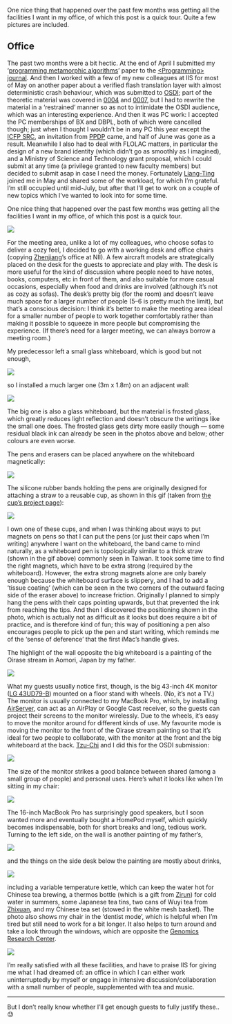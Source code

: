 One nice thing that happened over the past few months was getting all the facilities I want in my office, of which this post is a quick tour.
Quite a few pictures are included.

## Office

The past two months were a bit hectic.
At the end of April I submitted my ‘[programming metamorphic algorithms](/#publication-68f26e05)’ paper to the [\<Programming\> journal](https://programming-journal.org).
And then I worked with a few of my new colleagues at IIS for most of May on another paper about a verified flash translation layer with almost deterministic crash behaviour, which was submitted to [OSDI](https://www.usenix.org/conference/osdi20); part of the theoretic material was covered in [0004](/blog/0004/) and [0007](/blog/0007/), but I had to rewrite the material in a ‘restrained’ manner so as not to intimidate the OSDI audience, which was an interesting experience.
And then it was PC work: I accepted the PC memberships of BX and DBPL, both of which were cancelled though; just when I thought I wouldn’t be in any PC this year except the [ICFP SRC](https://icfp20.sigplan.org/track/icfp-2020-student-research-competition), an invitation from [PPDP](http://www.cse.chalmers.se/~abela/ppdp20/) came, and half of June was gone as a result.
Meanwhile I also had to deal with FLOLAC matters, in particular the design of a new brand identity (which didn’t go as smoothly as I imagined), and a Ministry of Science and Technology grant proposal, which I could submit at any time (a privilege granted to new faculty members) but decided to submit asap in case I need the money.
Fortunately [Liang-Ting](https://l-tchen.github.io) joined me in May and shared some of the workload, for which I’m grateful.
I’m still occupied until mid-July, but after that I’ll get to work on a couple of new topics which I’ve wanted to look into for some time.

One nice thing that happened over the past few months was getting all the facilities I want in my office, of which this post is a quick tour.

<p><img class="post-image" src="door.jpeg"/></p>

For the meeting area, unlike a lot of my colleagues, who choose sofas to deliver a cozy feel, I decided to go with a working desk and office chairs (copying [Zhenjiang](http://sei.pku.edu.cn/~hu/)’s office at NII).
A few aircraft models are strategically placed on the desk for the guests to appreciate and play with.
The desk is more useful for the kind of discussion where people need to have notes, books, computers, etc in front of them, and also suitable for more casual occasions, especially when food and drinks are involved (although it’s not as cozy as sofas).
The desk’s pretty big (for the room) and doesn’t leave much space for a larger number of people (5–6 is pretty much the limit), but that’s a conscious decision:
I think it’s better to make the meeting area ideal for a smaller number of people to work together comfortably rather than making it possible to squeeze in more people but compromising the experience.
(If there’s need for a larger meeting, we can always borrow a meeting room.)

My predecessor left a small glass whiteboard, which is good but not enough,

<p><img class="post-image" src="small-whiteboard.jpeg"/></p>

so I installed a much larger one (3m x 1.8m) on an adjacent wall:

<p><img class="post-image" src="large-whiteboard.jpeg"/></p>

The big one is also a glass whiteboard, but the material is frosted glass, which greatly reduces light reflection and doesn’t obscure the writings like the small one does.
The frosted glass gets dirty more easily though — some residual black ink can already be seen in the photos above and below; other colours are even worse.

The pens and erasers can be placed anywhere on the whiteboard magnetically:

<p><img class="post-image" src="pens.jpeg"/></p>

The silicone rubber bands holding the pens are originally designed for attaching a straw to a reusable cup, as shown in this gif (taken from [the cup’s project page](https://www.zeczec.com/projects/hiding)):

<p><img class="post-image" src="hiding.gif"/></p>

I own one of these cups, and when I was thinking about ways to put magnets on pens so that I can put the pens (or just their caps when I’m writing) anywhere I want on the whiteboard, the band came to mind naturally, as a whiteboard pen is topologically similar to a thick straw (shown in the gif above) commonly seen in Taiwan.
It took some time to find the right magnets, which have to be extra strong (required by the whiteboard).
However, the extra strong magnets alone are only barely enough because the whiteboard surface is slippery, and I had to add a ‘tissue coating’ (which can be seen in the two corners of the outward facing side of the eraser above) to increase friction.
Originally I planned to simply hang the pens with their caps pointing upwards, but that prevented the ink from reaching the tips.
And then I discovered the positioning shown in the photo, which is actually not as difficult as it looks but does require a bit of practice, and is therefore kind of fun; this way of positioning a pen also encourages people to pick up the pen and start writing, which reminds me of the ‘sense of deference’ that the first iMac’s handle gives.

The highlight of the wall opposite the big whiteboard is a painting of the Oirase stream in Aomori, Japan by my father.

<p><img class="post-image" src="display.jpeg"/></p>

What my guests usually notice first, though, is the big 43-inch 4K monitor ([LG 43UD79-B](https://www.rtings.com/monitor/reviews/lg/43ud79-b)) mounted on a floor stand with wheels.
(No, it’s not a TV.)
The monitor is usually connected to my MacBook Pro, which, by installing [AirServer](https://www.airserver.com), can act as an AirPlay or Google Cast receiver, so the guests can project their screens to the monitor wirelessly.
Due to the wheels, it’s easy to move the monitor around for different kinds of use.
My favourite mode is moving the monitor to the front of the Oirase stream painting so that it’s ideal for two people to collaborate, with the monitor at the front and the big whiteboard at the back.
[Tzu-Chi](https://github.com/Zekt) and I did this for the OSDI submission:

<p><img class="post-image" src="two.jpeg"/></p>

The size of the monitor strikes a good balance between shared (among a small group of people) and personal uses.
Here’s what it looks like when I’m sitting in my chair:

<p><img class="post-image" src="personal.jpeg"/></p>

The 16-inch MacBook Pro has surprisingly good speakers, but I soon wanted more and eventually bought a HomePod myself, which quickly becomes indispensable, both for short breaks and long, tedious work.
Turning to the left side, on the wall is another painting of my father’s,

<p><img class="post-image" src="budgies.jpeg"/></p>

and the things on the side desk below the painting are mostly about drinks,

<p><img class="post-image" src="side-desk.jpeg"/></p>

including a variable temperature kettle, which can keep the water hot for Chinese tea brewing, a thermos bottle (which is a gift from [Zirun](https://ac.k331.one)) for cold water in summers, some Japanese tea tins, two cans of Wuyi tea from [Zhixuan](https://yangzhixuan.github.io), and my Chinese tea set (stowed in the white mesh basket).
The photo also shows my chair in the ‘dentist mode’, which is helpful when I’m tired but still need to work for a bit longer.
It also helps to turn around and take a look through the windows, which are opposite the [Genomics Research Center](https://goo.gl/maps/Bs7MVqUjQ98cYbSYA).

<p><img class="post-image" src="view.jpeg"/></p>

I’m really satisfied with all these facilities, and have to praise IIS for giving me what I had dreamed of: an office in which I can either work uninterruptedly by myself or engage in intensive discussion/collaboration with a small number of people, supplemented with tea and music.

---

But I don’t really know whether I’ll get enough guests to fully justify these.. 😓